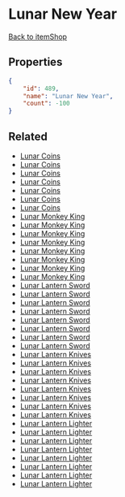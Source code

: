 # Lunar New Year

<no description available>

[Back to itemShop](../item-shops.md)

## Properties

```json
{
    "id": 489,
    "name": "Lunar New Year",
    "count": -100
}
```

## Related

- [Lunar Coins](../items/15441-lunar-coins.md)
- [Lunar Coins](../items/15442-lunar-coins.md)
- [Lunar Coins](../items/15443-lunar-coins.md)
- [Lunar Coins](../items/15444-lunar-coins.md)
- [Lunar Coins](../items/15445-lunar-coins.md)
- [Lunar Coins](../items/15446-lunar-coins.md)
- [Lunar Coins](../items/15447-lunar-coins.md)
- [Lunar Monkey King](../items/15448-lunar-monkey-king.md)
- [Lunar Monkey King](../items/15449-lunar-monkey-king.md)
- [Lunar Monkey King](../items/15450-lunar-monkey-king.md)
- [Lunar Monkey King](../items/15451-lunar-monkey-king.md)
- [Lunar Monkey King](../items/15452-lunar-monkey-king.md)
- [Lunar Monkey King](../items/15453-lunar-monkey-king.md)
- [Lunar Monkey King](../items/15454-lunar-monkey-king.md)
- [Lunar Monkey King](../items/15455-lunar-monkey-king.md)
- [Lunar Lantern Sword](../items/15456-lunar-lantern-sword.md)
- [Lunar Lantern Sword](../items/15457-lunar-lantern-sword.md)
- [Lunar Lantern Sword](../items/15458-lunar-lantern-sword.md)
- [Lunar Lantern Sword](../items/15459-lunar-lantern-sword.md)
- [Lunar Lantern Sword](../items/15460-lunar-lantern-sword.md)
- [Lunar Lantern Sword](../items/15461-lunar-lantern-sword.md)
- [Lunar Lantern Sword](../items/15462-lunar-lantern-sword.md)
- [Lunar Lantern Sword](../items/15463-lunar-lantern-sword.md)
- [Lunar Lantern Knives](../items/15464-lunar-lantern-knives.md)
- [Lunar Lantern Knives](../items/15465-lunar-lantern-knives.md)
- [Lunar Lantern Knives](../items/15466-lunar-lantern-knives.md)
- [Lunar Lantern Knives](../items/15467-lunar-lantern-knives.md)
- [Lunar Lantern Knives](../items/15468-lunar-lantern-knives.md)
- [Lunar Lantern Knives](../items/15469-lunar-lantern-knives.md)
- [Lunar Lantern Knives](../items/15470-lunar-lantern-knives.md)
- [Lunar Lantern Knives](../items/15471-lunar-lantern-knives.md)
- [Lunar Lantern Lighter](../items/15472-lunar-lantern-lighter.md)
- [Lunar Lantern Lighter](../items/15473-lunar-lantern-lighter.md)
- [Lunar Lantern Lighter](../items/15474-lunar-lantern-lighter.md)
- [Lunar Lantern Lighter](../items/15475-lunar-lantern-lighter.md)
- [Lunar Lantern Lighter](../items/15476-lunar-lantern-lighter.md)
- [Lunar Lantern Lighter](../items/15477-lunar-lantern-lighter.md)
- [Lunar Lantern Lighter](../items/15478-lunar-lantern-lighter.md)
- [Lunar Lantern Lighter](../items/15479-lunar-lantern-lighter.md)

